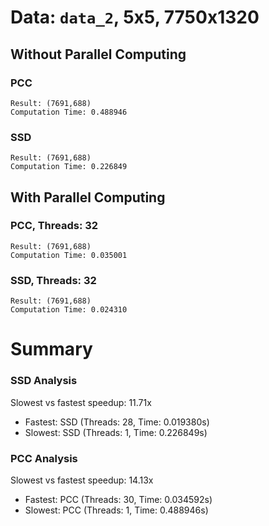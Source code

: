 # Data: `data_2`, 5x5, 7750x1320
## Without Parallel Computing
### PCC
```shell
Result: (7691,688)
Computation Time: 0.488946
```
### SSD
```shell
Result: (7691,688)
Computation Time: 0.226849
```

## With Parallel Computing
### PCC, Threads: 32
```shell
Result: (7691,688)
Computation Time: 0.035001
```
### SSD, Threads: 32
```shell
Result: (7691,688)
Computation Time: 0.024310
```

# Summary
### SSD Analysis
Slowest vs fastest speedup: 11.71x
- Fastest: SSD (Threads: 28, Time: 0.019380s)
- Slowest: SSD (Threads: 1, Time: 0.226849s)

### PCC Analysis
Slowest vs fastest speedup: 14.13x
- Fastest: PCC (Threads: 30, Time: 0.034592s)
- Slowest: PCC (Threads: 1, Time: 0.488946s)
